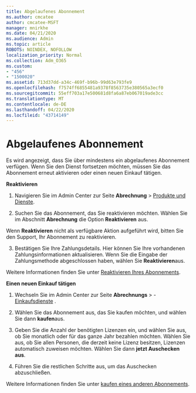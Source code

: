 ```yaml
---
title: Abgelaufenes Abonnement
ms.author: cmcatee
author: cmcatee-MSFT
manager: mnirkhe
ms.date: 04/21/2020
ms.audience: Admin
ms.topic: article
ROBOTS: NOINDEX, NOFOLLOW
localization_priority: Normal
ms.collection: Adm_O365
ms.custom:
- "456"
- "1500020"
ms.assetid: 713d37dd-a34c-469f-b96b-99d63e793fe9
ms.openlocfilehash: f7574ff6855481a9378f8563735e380565a3ecf0
ms.sourcegitcommit: 55eff703a17e500681d8fa6a87eb067019ade3cc
ms.translationtype: MT
ms.contentlocale: de-DE
ms.lasthandoff: 04/22/2020
ms.locfileid: "43714149"
---
```

# <a name="expired-subscription"></a>Abgelaufenes Abonnement

Es wird angezeigt, dass Sie über mindestens ein abgelaufenes Abonnement verfügen. Wenn Sie den Dienst fortsetzen möchten, müssen Sie das Abonnement erneut aktivieren oder einen neuen Einkauf tätigen.
  
**Reaktivieren**
  
1. Navigieren Sie im Admin Center zur Seite **Abrechnung** \> [Produkte und Dienste](https://go.microsoft.com/fwlink/p/?linkid=842054).

2. Suchen Sie das Abonnement, das Sie reaktivieren möchten. Wählen Sie im Abschnitt **Abrechnung** die Option **Reaktivieren** aus.

Wenn **Reaktivieren** nicht als verfügbare Aktion aufgeführt wird, bitten Sie den Support, Ihr Abonnement zu reaktivieren.

3. Bestätigen Sie Ihre Zahlungsdetails. Hier können Sie Ihre vorhandenen Zahlungsinformationen aktualisieren. Wenn Sie die Eingabe der Zahlungsmethode abgeschlossen haben, wählen Sie **Reaktivieren**aus.

Weitere Informationen finden Sie unter [Reaktivieren Ihres Abonnements](https://docs.microsoft.com/office365/admin/subscriptions-and-billing/reactivate-your-subscription).

**Einen neuen Einkauf tätigen**
  
1. Wechseln Sie im Admin Center zur Seite **Abrechnungs** \> - [Einkaufsdienste](https://go.microsoft.com/fwlink/p/?linkid=868433) .

2. Wählen Sie das Abonnement aus, das Sie kaufen möchten, und wählen Sie dann **kaufen**aus.

3. Geben Sie die Anzahl der benötigten Lizenzen ein, und wählen Sie aus, ob Sie monatlich oder für das ganze Jahr bezahlen möchten. Wählen Sie aus, ob Sie allen Personen, die derzeit keine Lizenz besitzen, Lizenzen automatisch zuweisen möchten. Wählen Sie dann **jetzt Auschecken aus**.

4. Führen Sie die restlichen Schritte aus, um das Auschecken abzuschließen.

Weitere Informationen finden Sie unter [kaufen eines anderen Abonnements](https://docs.microsoft.com/office365/admin/subscriptions-and-billing/buy-another-subscription).